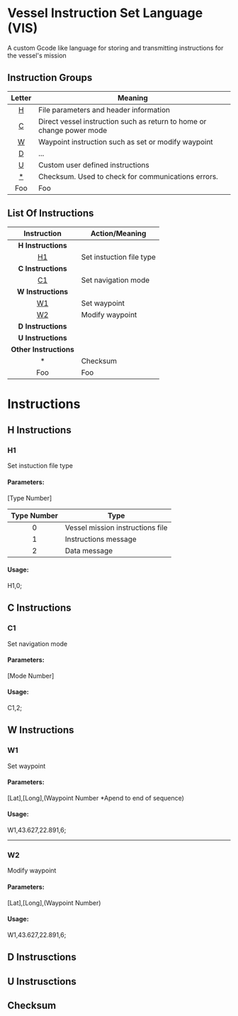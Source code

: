 # Vessel Instruction Set Language (VIS)
A custom Gcode like language for storing and transmitting instructions for the vessel's mission

## Instruction Groups

| Letter  | Meaning |
| :-----: | ------- |
| [H](#h-instructions) | File parameters and header information |
| [C](#c-instructions) | Direct vessel instruction such as return to home or change power mode |
| [W](#w-instructions) | Waypoint instruction such as set or modify waypoint |
| [D](#d-instructions) | ... |
| [U](#u-instructions) | Custom user defined instructions |
| [\*](#checksum) | Checksum. Used to check for communications errors. |
| Foo | Foo |


## List Of Instructions

| Instruction | Action/Meaning |
| :-----: | ---------- |
| **H Instructions** |  |
| [H1](#h1) | Set instuction file type |
| **C Instructions** |  |
| [C1](#c1) | Set navigation mode |
| **W Instructions** |  |
| [W1](#w1) | Set waypoint |
| [W2](#w2) | Modify waypoint |
| **D Instructions** |  |
| **U Instructions** |  |
| **Other Instructions** |  |
| * | Checksum |
| Foo | Foo |


# Instructions


## H Instructions

### H1
Set instuction file type

#### Parameters:
[Type Number]

| Type Number | Type |
| :-----: | ---------- |
| 0 | Vessel mission instructions file |
| 1 | Instructions message |
| 2 | Data message |

#### Usage:
H1,0;


## C Instructions

### C1
Set navigation mode

#### Parameters:
[Mode Number]

#### Usage:
C1,2;


## W Instructions


### W1

Set waypoint

#### Parameters:
[Lat],[Long],(Waypoint Number \*Apend to end of sequence)

#### Usage:
W1,43.627,22.891,6;

---

### W2

Modify waypoint

#### Parameters:
[Lat],[Long],(Waypoint Number)

#### Usage:
W1,43.627,22.891,6;


## D Instrusctions


## U Instrusctions


## Checksum
